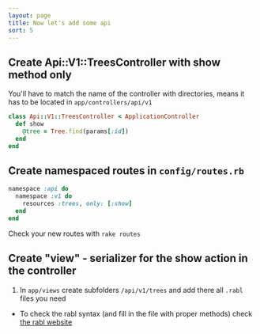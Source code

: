 ```yaml
---
layout: page
title: Now let's add some api
sort: 5
---
```


## Create Api::V1::TreesController with show method only

You'll have to match the name of the controller with directories, means it has to be located in `app/controllers/api/v1`

```ruby
class Api::V1::TreesController < ApplicationController
  def show
    @tree = Tree.find(params[:id])
  end
end
```

## Create namespaced routes in `config/routes.rb`

```ruby
namespace :api do
  namespace :v1 do
    resources :trees, only: [:show]
  end
end
```

Check your new routes with `rake routes`

## Create "view" - serializer for the show action in the controller

1) In `app/views` create subfolders `/api/v1/trees` and add there all `.rabl` files you need

* To check the rabl syntax (and fill in the file with proper methods) check [the rabl website](https://github.com/nesquena/rabl#usage)
